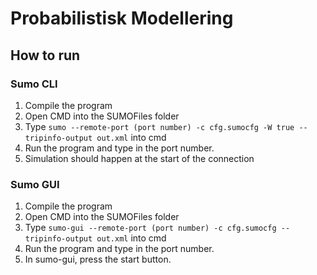 # Probabilistisk Modellering

## How to run

### Sumo CLI
1. Compile the program
2. Open CMD into the SUMOFiles folder
3. Type `sumo --remote-port (port number) -c cfg.sumocfg -W true --tripinfo-output out.xml` into cmd
4. Run the program and type in the port number.
5. Simulation should happen at the start of the connection

### Sumo GUI
1. Compile the program
2. Open CMD into the SUMOFiles folder
3. Type `sumo-gui --remote-port (port number) -c cfg.sumocfg --tripinfo-output out.xml` into cmd
4. Run the program and type in the port number.
5. In sumo-gui, press the start button.
